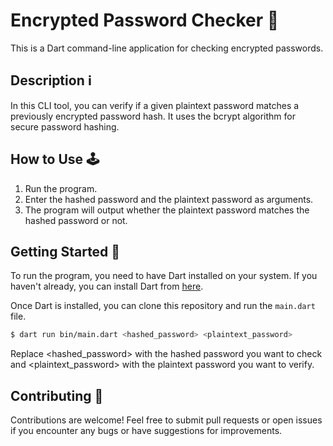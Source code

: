 # Encrypted Password Checker 🔐

This is a Dart command-line application for checking encrypted passwords.

## Description ℹ️

In this CLI tool, you can verify if a given plaintext password matches a previously encrypted password hash. It uses the bcrypt algorithm for secure password hashing.

## How to Use 🕹️

1. Run the program.
2. Enter the hashed password and the plaintext password as arguments.
3. The program will output whether the plaintext password matches the hashed password or not.

## Getting Started 🚀

To run the program, you need to have Dart installed on your system. If you haven't already, you can install Dart from [here](https://dart.dev/get-dart).

Once Dart is installed, you can clone this repository and run the `main.dart` file.

```bash
$ dart run bin/main.dart <hashed_password> <plaintext_password>
```
Replace <hashed_password> with the hashed password you want to check and <plaintext_password> with the plaintext password you want to verify.

## Contributing 🤝

Contributions are welcome! Feel free to submit pull requests or open issues if you encounter any bugs or have suggestions for improvements.
